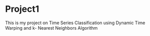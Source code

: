 # Project1
This is my project on Time Series Classification using Dynamic Time Warping and k- Nearest Neighbors Algorithm

